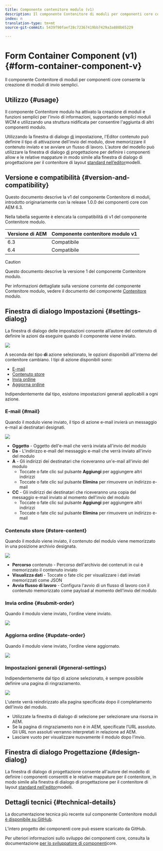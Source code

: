 ```yaml
---
title: Componente contenitore modulo (v1)
description: Il componente Contenitore di moduli per componenti core consente la creazione di moduli di invio semplici.
index: n
translation-type: tm+mt
source-git-commit: 5439f90faef28c72367419bb7429a3a880b65229

---
```



# Form Container Component (v1){#form-container-component-v}

Il componente Contenitore di moduli per componenti core consente la creazione di moduli di invio semplici.

## Utilizzo {#usage}

Il componente Contenitore modulo ha attivato la creazione di moduli e funzioni semplici per l&#39;invio di informazioni, supportando semplici moduli WCM e utilizzando una struttura nidificata per consentire l&#39;aggiunta di altri componenti modulo.

Utilizzando la finestra di dialogo [di](form-container-v1.md#main-pars_title) impostazione, l&#39;Editor contenuto può definire il tipo di attivazione dell&#39;invio del modulo, dove memorizzare il contenuto inviato e se avviare un flusso di lavoro. L’autore del modello può utilizzare la finestra di dialogo [di](form-container-v1.md#main-pars_title_1995166862) progettazione per definire i componenti allow e le relative mappature in modo simile alla finestra di dialogo di progettazione per il contenitore di layout [standard nell’editor](https://helpx.adobe.com/experience-manager/6-4/sites/authoring/using/templates.html#main-pars_title_1754153843)modelli.

## Versione e compatibilità {#version-and-compatibility}

Questo documento descrive la v1 del componente Contenitore di moduli, introdotto originariamente con la release 1.0.0 dei componenti core con AEM 6.3.

Nella tabella seguente è elencata la compatibilità di v1 del componente Contenitore modulo.

| Versione di AEM | Componente contenitore modulo v1 |
|--- |--- |
| 6.3 | Compatibile |
| 6.4 | Compatibile |

>[!CAUTION]
>
>Questo documento descrive la versione 1 del componente Contenitore modulo.
>
>Per informazioni dettagliate sulla versione corrente del componente Contenitore modulo, vedere il documento del componente [Contenitore](form-container.md) modulo.

## Finestra di dialogo Impostazioni {#settings-dialog}

La finestra di dialogo delle impostazioni consente all’autore del contenuto di definire le azioni da eseguire quando il componente viene inviato.

![](assets/chlimage_1.png)

A seconda del tipo **di** azione selezionato, le opzioni disponibili all&#39;interno del contenitore cambiano. I tipi di azione disponibili sono:

* [E-mail](form-container-v1.md#main-pars_title_966511656)
* [Contenuto store](form-container-v1.md#main-pars_title_2065985840)
* [Invia ordine](form-container-v1.md#main-pars_title_686874527)
* [Aggiorna ordine](form-container-v1.md#main-pars_title_410109286)

Indipendentemente dal tipo, esistono impostazioni [](form-container-v1.md#main-pars_title_375403046) generali applicabili a ogni azione.

### E-mail {#mail}

Quando il modulo viene inviato, il tipo di azione e-mail invierà un messaggio e-mail ai destinatari designati.

![](assets/chlimage_1-1.png)

* **Oggetto** - Oggetto dell&#39;e-mail che verrà inviata all&#39;invio del modulo
* **Da** - L&#39;indirizzo e-mail del messaggio e-mail che verrà inviato all&#39;invio del modulo
* **A** - Gli indirizzi dei destinatari che riceveranno un&#39;e-mail all&#39;invio del modulo
   * Toccate o fate clic sul pulsante **Aggiungi** per aggiungere altri indirizzi
   * Toccate o fate clic sul pulsante **Elimina** per rimuovere un indirizzo e-mail
* **CC** - Gli indirizzi dei destinatari che riceveranno una copia del messaggio e-mail inviato al momento dell&#39;invio del modulo
   * Toccate o fate clic sul pulsante **Aggiungi** per aggiungere altri indirizzi
   * Toccate o fate clic sul pulsante **Elimina** per rimuovere un indirizzo e-mail

### Contenuto store {#store-content}

Quando il modulo viene inviato, il contenuto del modulo viene memorizzato in una posizione archivio designata.

![](assets/chlimage_1-2.png)

* **Percorso** contenuto - Percorso dell&#39;archivio dei contenuti in cui è memorizzato il contenuto inviato
* **Visualizza dati** - Toccate o fate clic per visualizzare i dati inviati memorizzati come JSON
* **Avvia flusso di lavoro** - Configura l&#39;avvio di un flusso di lavoro con il contenuto memorizzato come payload al momento dell&#39;invio del modulo

### Invia ordine {#submit-order}

Quando il modulo viene inviato, l&#39;ordine viene inviato.

![](assets/chlimage_1-3.png)

### Aggiorna ordine {#update-order}

Quando il modulo viene inviato, l&#39;ordine viene aggiornato.

![](assets/chlimage_1-4.png)

### Impostazioni generali {#general-settings}

Indipendentemente dal tipo di azione selezionato, è sempre possibile definire una pagina di ringraziamento.

![](assets/chlimage_1-5.png)

L&#39;utente verrà reindirizzato alla pagina specificata dopo il completamento dell&#39;invio del modulo.

* Utilizzate la finestra di dialogo di selezione per selezionare una risorsa in AEM.
* Se la pagina di ringraziamento non è in AEM, specificate l’URL assoluto. Gli URL non assoluti verranno interpretati in relazione ad AEM.
* Lasciare vuoto per visualizzare nuovamente il modulo dopo l&#39;invio.

## Finestra di dialogo Progettazione {#design-dialog}

La finestra di dialogo di progettazione consente all&#39;autore del modello di definire i componenti consentiti e le relative mappature per il contenitore, in modo simile alla finestra di dialogo di progettazione per il contenitore di layout [standard nell&#39;editor](https://helpx.adobe.com/experience-manager/6-4/sites/authoring/using/templates.html#main-pars_title_1754153843)modelli.

## Dettagli tecnici {#technical-details}

La documentazione tecnica più recente sul componente Contenitore moduli [è disponibile su GitHub](https://github.com/adobe/aem-core-wcm-components/tree/master/content/src/content/jcr_root/apps/core/wcm/components/form/container/v1/container).

L’intero progetto dei componenti core può essere scaricato da GitHub.

Per ulteriori informazioni sullo sviluppo dei componenti core, consulta la documentazione [per lo sviluppatore di componenti](developing.md)core.
